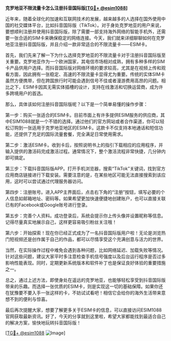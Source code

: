 **克罗地亚不限流量卡怎么注册抖音国际版[[TG💪+ @esim1088](https://t.me/s/esim1088)]**

近年来，随着全球化的加速和互联网技术的发展，越来越多的人选择在国外使用中国的社交媒体平台，比如抖音国际版（TikTok）。对于身处克罗地亚的用户来说，要想顺利注册并使用抖音国际版，除了需要一部支持海外网络的智能手机外，还需要一张合适的SIM卡来确保稳定的网络连接。今天，我们就来详细聊聊如何在克罗地亚注册抖音国际版，并且介绍一款非常适合的不限流量卡——ESIM卡。

首先，我们先来了解一下为什么选择克罗地亚的不限流量卡对于注册抖音国际版至关重要。克罗地亚作为一个欧洲国家，其电信市场相对成熟，拥有多种多样的SIM卡产品供用户选择。而抖音国际版对网络环境的要求较高，尤其是在视频上传和观看方面，因此拥有一张稳定、高速的不限流量卡显得尤为重要。传统的实体SIM卡虽然方便携带，但在跨国旅行时可能会遇到信号不佳或者漫游费用高昂的问题。相比之下，ESIM卡因其无需实体插槽的设计，支持在线激活和切换运营商，成为许多跨境用户的首选。

那么，具体该如何注册抖音国际版呢？以下是一个简单易懂的操作步骤：

第一步：购买一张适合的ESIM卡。目前市面上有许多提供ESIM服务的供应商，其中ESIM1088就是一个不错的选择。通过他们的官方网站或者合作渠道，你可以轻松订购到一张适用于克罗地亚地区的ESIM卡。这款卡不仅支持本地通话和短信功能，还提供了充足的国际流量套餐，完全满足日常使用需求。

第二步：激活ESIM卡。收到卡后，按照说明书上的指引下载相应的应用程序，并输入提供的激活码完成激活过程。通常情况下，整个激活流程非常快捷，几分钟内即可搞定。

第三步：下载抖音国际版APP。打开手机浏览器，搜索“TikTok”关键词，找到官方应用商店链接进行下载安装。需要注意的是，在某些地区可能无法直接搜索到该应用，这时可以尝试通过代理服务器访问。

第四步：注册账号。进入APP主界面后，点击右下角的“注册”按钮，填写必要的个人信息如邮箱地址、密码等。如果希望更加快速便捷地创建账户，也可以直接关联已有的Facebook或Google账号进行登录。

第五步：完善个人资料。成功登录后，系统会提示你上传头像并设置昵称等信息。记得尽量真实地展示自己，这样更容易吸引粉丝关注哦！

第六步：开始探索！现在你已经正式成为了一名抖音国际版用户啦！无论是浏览热门短视频还是创作属于自己的作品，都可以尽情享受这个充满创意与活力的世界。

当然，在实际操作过程中难免会遇到各种问题，比如网络延迟、加载失败等情况。针对这些问题，建议大家平时多注意检查手机信号强度以及后台运行程序是否过多影响性能表现。同时，定期更新系统版本和软件补丁也是保证良好体验的重要措施之一。

总之，通过上述方法，即使身处在遥远的克罗地亚，也能够轻松享受到抖音国际版带来的乐趣。而选择一张优质的ESIM卡，则是实现这一切的基础保障。如果你还在犹豫要不要入手一张这样的卡，不妨试试看吧！相信它会给你的海外生活带来意想不到的便利与惊喜。

最后再次提醒大家，想要了解更多关于ESIM卡的信息，可以直接访问ESIM1088官网获取最新资讯。好了，今天的分享就到这里啦，希望大家都能找到最适合自己的解决方案，愉快地玩转抖音国际版！

[[TG💪+ @esim1088](https://t.me/s/esim1088) ![Image](https://i.postimg.cc/4NQfJmqS/Snipaste-2025-05-13-00-14-12.png)]